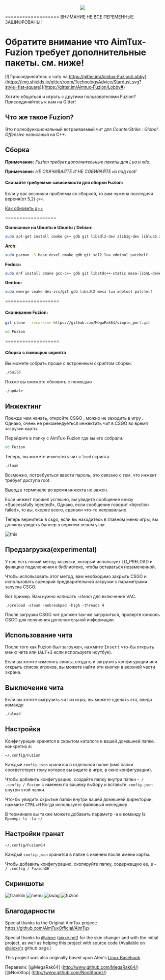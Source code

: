 <p align="center">
<img src="http://i.imgur.com/mCtrbIN.png">
</p>
===================
ВНИМАНИЕ НЕ ВСЕ ПЕРЕМЕННЫЕ ЗАШИФРОВАНЫ!

# Обратите внимание что AimTux-Fuzion требует дополнительные пакеты. см. ниже!
[![Присоединяйтесь к чату на https://gitter.im/Aimtux-Fuzion/Lobby](https://img.shields.io/gitter/room/TechnologyAdvice/Stardust.svg?style=flat-square)](https://gitter.im/Aimtux-Fuzion/Lobby#)

Хотите общаться и играть с другими пользователями Fuzion? Присоединяйтесь к нам на Gitter!

## Что же такое Fuzion?

Это полнофункциональный встраиваемый чит для *CounterStrike : Global Offensive* написаный на C++.


## Сборка

**Примечание:** _Fuzion требует дополнительные пакеты для Lua и xdo._

**Примечание:** _НЕ СКАЧИВАЙТЕ И НЕ СОБИРАЙТЕ из под root!_

#### Скачайте требуемые зависимости для сборки Fuzion:


Если у вас возникли проблемы со сборкой, то вам нужена последняя версия(от 5,2) `g++`.

[Как обновить g++](https://github.com/AimTuxOfficial/AimTux/wiki/Updating-your-compiler)

==================

__Основаные на Ubuntu и Ubuntu / Debian:__
```bash
sudo apt-get install cmake g++ gdb git libsdl2-dev zlib1g-dev liblua5.3 libxdo-dev patchelf
```
__Arch:__
```bash
sudo pacman -S base-devel cmake gdb git sdl2 lua xdotool patchelf
```
__Fedora:__
```bash
sudo dnf install cmake gcc-c++ gdb git libstdc++-static mesa-libGL-devel SDL2-devel zlib-devel lua-devel libX11-devel libxdo-devel patchelf
```

__Gentoo:__
```bash
sudo emerge cmake dev-vcs/git gdb libsdl2 mesa lua xdotool patchelf
```
===================

#### Скачивание Fuzion:

```bash
git clone --recursive https://github.com/MegaRak64/simple_port.git
```

```bash
cd Fuzion
```

===================


#### Сборка с помощью скрипта

Вы можете собрать проще с встроенным скриптом сборки.
```bash
./build
```
Позже вы сможете обновить с помощью 
```bash
./update
```

## Инжектинг

Прежде чем начать, откройте CSGO , можно не заходить в игру . Однако, очень не рекомендуеться инжектить чит в CSGO во время загрузки карты. 

Перейдите в папку с AimTux-Fuzion где вы его собрали.

```bash
cd Fuzion
```

Теперь, вы можете инжектить чит с `load` скрипта

```bash
./load
```

Возможно, потребуеться ввести пароль, это связано с тем, что инжект требует доступа root.


Вывод в терминале во время инжекта не важен. 

Если инжект прошел успешно, вы увидите сообщение внизу «Successfully injected!», Однако, если сообщение говорит «Injection failed», то вы, скорее всего, сделали что-то неправильно.

Теперь вернитесь в csgo, если вы находитесь в главном меню игры, вы должны увидеть баннер в верхнем левом углу:

![this](http://i.imgur.com/Gb0SV1u.png)

## Предзагрузка(experimental)
У нас есть новый метод загрузки, который использует LD_PRELOAD и функцию подключения к библиотеке, чтобы оставаться незамеченной.

Чтобы использовать этот метод, вам необходимо закрыть CSGO и использовать сценарий предварительной загрузки с параметрами запуска CSGO.

Вот пример. Вам нужно написать *-steam* для включение VAC. 
```
./preload -steam -nobreakpad -high -threads 4
```

После загрузки CSGO чит должен так-же загрузиться, проверте консоль CSGO для получения дополнительной информации.

## Использование чита

После того как Fuzion был загружен, нажмите <kbd>Insert</kbd> что-бы открыть меню чита или (<kbd>ALT</kbd>+<kbd>I</kbd> если используете ноутбук).

Если вы хотите изменить скины, создать и загрузить конфигурации или открыть список игроков, вы можете найти эти кнопки в верхней части экрана.

## Выключение чита 

Если вы хотите выгрузить чит из игры, вы можете сделать это, введя команду:

```bash
./uload
```

## Настройка 

Конфигурации хранятся в скрытом каталоге в вашей домашней папке. конкретно в:

```
~/.config/Fuzion
```

Каждый `config.json` хранится в отдельной папке (имя папки соответствует тому которое вы видите в игре, в окне конфигурации).

Чтобы добавить конфигурацию, создайте папку внутри папки `~ / .config / Fuzion` с именем по вашему выбору и вставьте` config.json` внутри этой папки.

Что-бы увидить скрытые папки внутри вашей домешней директории, нажмите <kbd>CTRL</kbd>+<kbd>H</kbd> Когда используете файловый менеджер.

В терминале вы также можете добавить параметр -a в команду ls     `Пример: ls -la ~/` 

## Настройки гранат

```
~/.config/FuzionGH
```

Каждый `config.json` хранится в папке с именем после имени карты.

Чтобы добавить конфигурацию, скопируйте папку, содержащую ее, в `~ / .config / FuzionGH`

## Скриншоты
![franklin](http://i.imgur.com/a964edK.jpg)
![menu](http://i.imgur.com/AOSjO6S.jpg)
![swag](http://i.imgur.com/Okzvm5r.jpg)
![fuzion](http://i.imgur.com/5fZDVHa.jpg)

## Благодарности
Special thanks to the Original AimTux project: https://github.com/AimTuxOfficial/AimTux

Special thanks to [@aixxe](http://www.github.com/aixxe/) ([aixxe.net](http://www.aixxe.net)) for the skin changer and with the initial project, as well as helping this project with source code (Available on [@aixxe's](http://www.github.com/aixxe/) github page.)

This project was also originally based upon Atex's [Linux Basehook](http://unknowncheats.me/forum/counterstrike-global-offensive/181878-linux-basehook.html).

Перевели: [@MegaRak64] (http://www.github.com/MegaRak64/) [@NonStop] (http://www.github.com/NonStopez/)